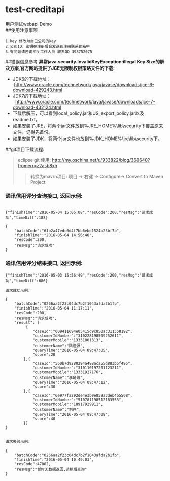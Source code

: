 # test-creditapi
用户测试webapi Demo    
##使用注意事项

	1.key 修改为自己公司的key
	2.公司ID，密钥在注册后会发送到注册联系邮箱中
	3.有问题请咨询相关工作人员 联系QQ 398752075
##错误信息参考
**异常java.security.InvalidKeyException:illegal Key Size的解决方案,官方网站提供了JCE无限制权限策略文件的下载:**
* JDK6的下载地址：   http://www.oracle.com/technetwork/java/javase/downloads/jce-6-download-429243.html
* JDK7的下载地址：    http://www.oracle.com/technetwork/java/javase/downloads/jce-7-download-432124.html
* 下载后解压，可以看到local_policy.jar和US_export_policy.jar以及readme.txt。
* 如果安装了JRE，将两个jar文件放到%JRE_HOME%\lib\security下覆盖原来文件，记得先备份。
* 如果安装了JDK，将两个jar文件也放到%JDK_HOME%\jre\lib\security下。

##git项目下载流程:

> eclipse git 使用:  http://my.oschina.net/u/933822/blog/369640?fromerr=z2asb8xh
> > 转换为mavrn项目: 项目 -> 右键 -> Configure-> Convert to Maven Project


### 通讯信用评分查询接口, 返回示例:

```

{"finishTime":"2016-05-04 15:05:08","resCode":200,"resMsg":"请求成功","timeDiff":188}

{
    "batchCode":"61b2a47edc6d4f7bb6ebd1524b23bf7b",
    "finishTime":"2016-05-04 14:56:40",
    "resCode":200,
    "resMsg":"请求成功"
}

```

### 通讯信用评分结果接口, 返回示例: 
```
{"finishTime":"2016-05-03 15:56:49","resCode":200,"resMsg":"请求成功","timeDiff":686}

请求成功示例:

{
    "batchCode":"0266aa2f23c04dc7b2f1043afda2b1fb",
    "finishTime":"2016-05-04 11:17:11",
    "resCode":200,
    "resMsg":"请求成功",
    "result": [        
         {
            "caseId":"009411694e05415d9c850ac311358192",
            "customerIdNumber":"310228198509252611",
            "customerMobile":"13331801313",
            "customerName":"陆逢源",
            "queryTime":"2016-05-04 09:47:05",
            "score":20
        },{
            "caseId":"560b7d9280294a488aca55d883b5f495",
            "customerIdNumber":"310110197201123211",
            "customerMobile":"13331927176",
            "customerName":"李琦峰",
            "queryTime":"2016-05-04 09:47:12",
            "score":30
        },{
            "caseId":"6e977fa292de4e3b9e859a3deb4b5508",
            "customerIdNumber":"510781198512183553",
            "customerMobile":"18917929911",
            "customerName":"刘伟",
            "queryTime":"2016-05-04 09:47:08",
            "score":40
        }]
}


请求失败示例:

{
    "batchCode":"0266aa2f23c04dc7b2f1043afda2b1fb",
    "finishTime":"2016-05-04 10:49:03",
    "resCode":47002,
    "resMsg":"暂时无数据返回,请稍后查询"
}

```
